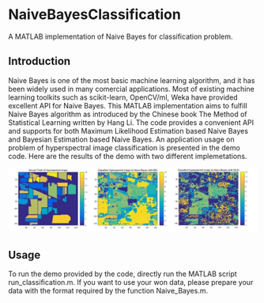 # NaiveBayesClassification
A MATLAB implementation of Naive Bayes for classification problem. 

## Introduction
Naive Bayes is one of the most basic machine learning algorithm, and it has been widely used in many comercial applications. Most of existing machine learning toolkits such as scikit-learn, OpenCV/ml, Weka have provided excellent API for Naive Bayes. This MATLAB implementation aims to fulfill Naive Bayes algorithm as introduced by the Chinese book The Method of Statistical Learning written by Hang Li. The code provides a convenient API and supports for both Maximum Likelihood Estimation based Naive Bayes and Bayesian Estimation based Naive Bayes. An application usage on problem of hyperspectral image classification is presented in the demo code. Here are the results of the demo with two different implemetations.

![image](./img/image.jpg)

## Usage
To run the demo provided by the code, directly run the MATLAB script run_classification.m. If you want to use your won data, please prepare your data with the format required by the function Naive_Bayes.m.


